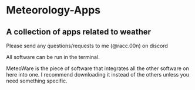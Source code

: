 # Meteorology-Apps
## A collection of apps related to weather
Please send any questions/requests to me (@racc.00n) on discord

All software can be run in the terminal.

MeteoWare is the piece of software that integrates all the other software on here into one. I recommend downloading it instead of the others unless you need something specific.

